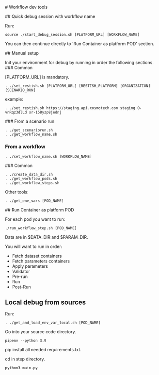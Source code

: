 # Workflow dev tools

## Quick debug session with workflow name

Run:
```
source ./start_debug_session.sh [PLATFORM_URL] [WORKFLOW_NAME]
```

You can then continue directly to 'Run Container as platform POD' section.

## Manual setup

Init your environment for debug by running in order the following sections.
### Common

[PLATFORM_URL] is mandatory.
```
. ./set_restish.sh [PLATFORM_URL] [RESTISH_PLATFORM] [ORGANIZATION] [SCENARIO_RUN]
```

example:
```
. ./set_restish.sh https://staging.api.cosmotech.com staging O-vnRqz3dlLd sr-158yzp8jednj
```

### From a scenario run

```
. ./get_scenariorun.sh
. ./get_workflow_name.sh
```

### From a workflow

```
. ./set_workflow_name.sh [WORKFLOW_NAME]
```

### Common

```
. ./create_data_dir.sh
. ./get_workflow_pods.sh
. ./get_workflow_steps.sh
```
Other tools:
```
. ./get_env_vars [POD_NAME]
```

## Run Container as platform POD

For each pod you want to run:
```
./run_workflow_step.sh [POD_NAME]
```

Data are in $DATA_DIR and $PARAM_DIR.

You will want to run in order:
* Fetch dataset containers
* Fetch parameters containers
* Apply parameters
* Validator
* Pre-run
* Run
* Post-Run

## Local debug from sources

Run:
```
. ./get_and_load_env_var_local.sh [POD_NAME]
```

Go into your source code directory.
```
pipenv --python 3.9
```
pip install all needed requirements.txt.

cd in step directory.
```
python3 main.py
```
